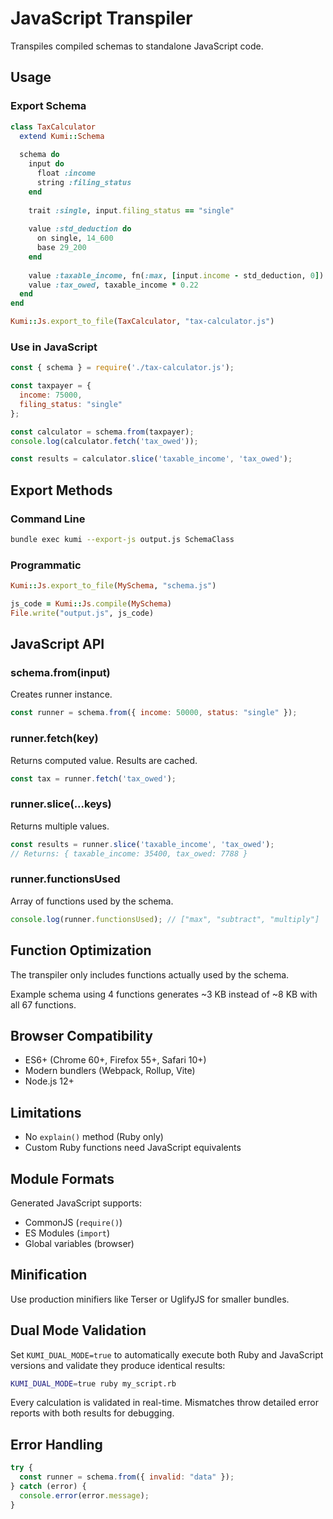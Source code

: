 # JavaScript Transpiler

Transpiles compiled schemas to standalone JavaScript code.

## Usage

### Export Schema

```ruby
class TaxCalculator
  extend Kumi::Schema
  
  schema do
    input do
      float :income
      string :filing_status
    end
    
    trait :single, input.filing_status == "single"
    
    value :std_deduction do
      on single, 14_600
      base 29_200
    end
    
    value :taxable_income, fn(:max, [input.income - std_deduction, 0])
    value :tax_owed, taxable_income * 0.22
  end
end

Kumi::Js.export_to_file(TaxCalculator, "tax-calculator.js")
```

### Use in JavaScript

```javascript
const { schema } = require('./tax-calculator.js');

const taxpayer = {
  income: 75000,
  filing_status: "single"
};

const calculator = schema.from(taxpayer);
console.log(calculator.fetch('tax_owed'));

const results = calculator.slice('taxable_income', 'tax_owed');
```

## Export Methods

### Command Line

```bash
bundle exec kumi --export-js output.js SchemaClass
```

### Programmatic

```ruby
Kumi::Js.export_to_file(MySchema, "schema.js")

js_code = Kumi::Js.compile(MySchema)
File.write("output.js", js_code)
```

## JavaScript API

### schema.from(input)

Creates runner instance.

```javascript
const runner = schema.from({ income: 50000, status: "single" });
```

### runner.fetch(key)

Returns computed value. Results are cached.

```javascript
const tax = runner.fetch('tax_owed');
```

### runner.slice(...keys)

Returns multiple values.

```javascript
const results = runner.slice('taxable_income', 'tax_owed');
// Returns: { taxable_income: 35400, tax_owed: 7788 }
```

### runner.functionsUsed

Array of functions used by the schema.

```javascript
console.log(runner.functionsUsed); // ["max", "subtract", "multiply"]
```

## Function Optimization

The transpiler only includes functions actually used by the schema.

Example schema using 4 functions generates ~3 KB instead of ~8 KB with all 67 functions.

## Browser Compatibility

- ES6+ (Chrome 60+, Firefox 55+, Safari 10+) 
- Modern bundlers (Webpack, Rollup, Vite)
- Node.js 12+

## Limitations

- No `explain()` method (Ruby only)
- Custom Ruby functions need JavaScript equivalents

## Module Formats

Generated JavaScript supports:
- CommonJS (`require()`)
- ES Modules (`import`) 
- Global variables (browser)

## Minification

Use production minifiers like Terser or UglifyJS for smaller bundles.

## Dual Mode Validation

Set `KUMI_DUAL_MODE=true` to automatically execute both Ruby and JavaScript versions and validate they produce identical results:

```bash
KUMI_DUAL_MODE=true ruby my_script.rb
```

Every calculation is validated in real-time. Mismatches throw detailed error reports with both results for debugging.

## Error Handling

```javascript
try {
  const runner = schema.from({ invalid: "data" });
} catch (error) {
  console.error(error.message);
}
```